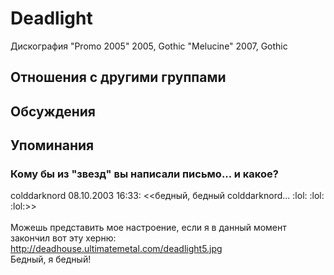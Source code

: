 # Deadlight

Дискография
"Promo 2005" 2005, Gothic
"Melucine" 2007, Gothic

## Отношения с другими группами


## Обсуждения


## Упоминания

### Кому бы из "звезд" вы написали письмо... и какое?

colddarknord 08.10.2003 16:33:
&lt;&lt;бедный, бедный colddarknord... :lol: :lol: :lol:&gt;&gt;<BR><BR>Можешь представить мое настроение, если я в данный момент закончил вот эту херню: <A HREF="http://deadhouse.ultimatemetal.com/deadlight5.jpg" TARGET="_blank">http://deadhouse.ultimatemetal.com/deadlight5.jpg</A><BR>Бедный, я бедный!

